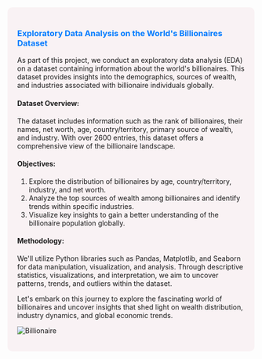 <div style="background-color: #f9f2f4; padding: 20px; border-radius: 10px;">

### <span style="color: #007bff;">Exploratory Data Analysis on the World's Billionaires Dataset</span>

As part of this project, we conduct an exploratory data analysis (EDA) on a dataset containing information about the world's billionaires. This dataset provides insights into the demographics, sources of wealth, and industries associated with billionaire individuals globally.

#### Dataset Overview:
The dataset includes information such as the rank of billionaires, their names, net worth, age, country/territory, primary source of wealth, and industry. With over 2600 entries, this dataset offers a comprehensive view of the billionaire landscape.

#### Objectives:
1. Explore the distribution of billionaires by age, country/territory, industry, and net worth.
2. Analyze the top sources of wealth among billionaires and identify trends within specific industries.
3. Visualize key insights to gain a better understanding of the billionaire population globally.

#### Methodology:
We'll utilize Python libraries such as Pandas, Matplotlib, and Seaborn for data manipulation, visualization, and analysis. Through descriptive statistics, visualizations, and interpretation, we aim to uncover patterns, trends, and outliers within the dataset.

Let's embark on this journey to explore the fascinating world of billionaires and uncover insights that shed light on wealth distribution, industry dynamics, and global economic trends.

![Billionaire]([image_link_here](https://i0.wp.com/thehill.com/wp-content/uploads/sites/2/2020/10/ca_billionaires_money_istock.jpg?w=2000&ssl=1)https://i0.wp.com/thehill.com/wp-content/uploads/sites/2/2020/10/ca_billionaires_money_istock.jpg?w=2000&ssl=1)

</div>
